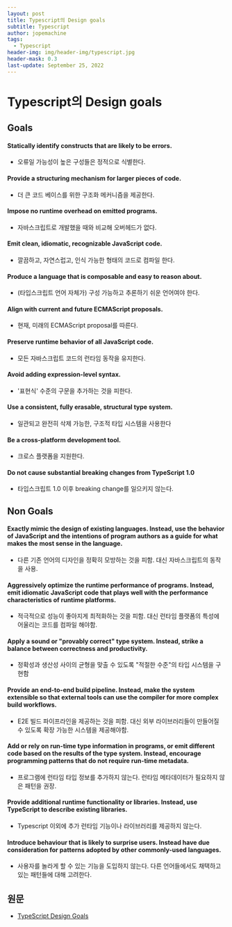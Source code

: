 ```yaml
---
layout: post
title: Typescript의 Design goals
subtitle: Typescript
author: jopemachine
tags:
  - Typescript
header-img: img/header-img/typescript.jpg
header-mask: 0.3
last-update: September 25, 2022
---
```


# Typescript의 Design goals

## Goals

#### Statically identify constructs that are likely to be errors.

- 오류일 가능성이 높은 구성들은 정적으로 식별한다.

#### Provide a structuring mechanism for larger pieces of code.

- 더 큰 코드 베이스를 위한 구조화 메커니즘을 제공한다.

#### Impose no runtime overhead on emitted programs.

- 자바스크립트로 개발했을 때와 비교해 오버헤드가 없다.

#### Emit clean, idiomatic, recognizable JavaScript code.

- 깔끔하고, 자연스럽고, 인식 가능한 형태의 코드로 컴파일 한다.

#### Produce a language that is composable and easy to reason about.

- (타입스크립트 언어 자체가) 구성 가능하고 추론하기 쉬운 언어여야 한다.

#### Align with current and future ECMAScript proposals.

- 현재, 미래의 ECMAScript proposal를 따른다.

#### Preserve runtime behavior of all JavaScript code.

- 모든 자바스크립트 코드의 런타임 동작을 유지한다.

#### Avoid adding expression-level syntax.

- '표현식' 수준의 구문을 추가하는 것을 피한다.

#### Use a consistent, fully erasable, structural type system.

- 일관되고 완전히 삭제 가능한, 구조적 타입 시스템을 사용한다

#### Be a cross-platform development tool.

- 크로스 플랫폼을 지원한다.

#### Do not cause substantial breaking changes from TypeScript 1.0

- 타입스크립트 1.0 이후 breaking change를 일으키지 않는다.

## Non Goals

#### Exactly mimic the design of existing languages. Instead, use the behavior of JavaScript and the intentions of program authors as a guide for what makes the most sense in the language.

- 다른 기존 언어의 디자인을 정확히 모방하는 것을 피함. 대신 자바스크립트의 동작을 사용.

#### Aggressively optimize the runtime performance of programs. Instead, emit idiomatic JavaScript code that plays well with the performance characteristics of runtime platforms.

- 적극적으로 성능이 좋아지게 최적화하는 것을 피함. 대신 런타임 플랫폼의 특성에 어울리는 코드를 컴파일 해야함.

#### Apply a sound or "provably correct" type system. Instead, strike a balance between correctness and productivity.

- 정확성과 생산성 사이의 균형을 맞출 수 있도록 "적절한 수준"의 타입 시스템을 구현함

#### Provide an end-to-end build pipeline. Instead, make the system extensible so that external tools can use the compiler for more complex build workflows.

- E2E 빌드 파이프라인을 제공하는 것을 피함. 대신 외부 라이브러리들이 만들어질 수 있도록 확장 가능한 시스템을 제공해야함.

#### Add or rely on run-time type information in programs, or emit different code based on the results of the type system. Instead, encourage programming patterns that do not require run-time metadata.

- 프로그램에 런타임 타입 정보를 추가하지 않는다. 런타임 메타데이터가 필요하지 않은 패턴을 권장.

#### Provide additional runtime functionality or libraries. Instead, use TypeScript to describe existing libraries.

- Typescript 이외에 추가 런타임 기능이나 라이브러리를 제공하지 않는다.

#### Introduce behaviour that is likely to surprise users. Instead have due consideration for patterns adopted by other commonly-used languages.

- 사용자를 놀라게 할 수 있는 기능을 도입하지 않는다. 다른 언어들에서도 채택하고 있는 패턴들에 대해 고려한다.

## 원문

- [TypeScript Design Goals](https://github.com/Microsoft/TypeScript/wiki/TypeScript-Design-Goals)